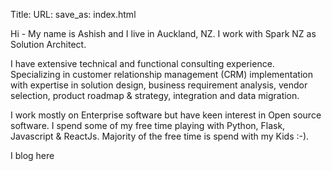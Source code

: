 Title:
URL:
save_as: index.html


Hi - My name is Ashish and I live in Auckland, NZ. I work with Spark NZ as Solution Architect.

I have extensive technical and functional consulting experience. Specializing in customer relationship management (CRM) implementation with expertise in solution design, business requirement analysis, vendor selection, product roadmap & strategy, integration and data migration.

I work mostly on Enterprise software but have keen interest in Open source software. I spend some of my free time playing with Python, Flask, Javascript & ReactJs. Majority of the free time is spend with my Kids :-).

I blog here
